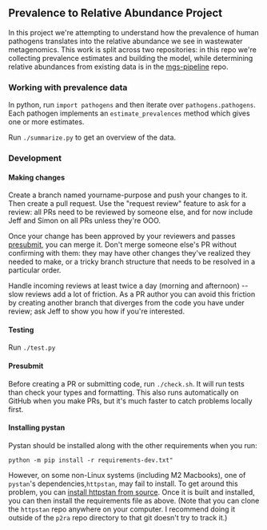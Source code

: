 ## Prevalence to Relative Abundance Project

In this project we're attempting to understand how the prevalence of
human pathogens translates into the relative abundance we see in wastewater
metagenomics.  This work is split across two repositories: in this repo we're
collecting prevalence estimates and building the model, while determining
relative abundances from existing data is in the
[mgs-pipeline](https://github.com/naobservatory/mgs-pipeline) repo.

### Working with prevalence data

In python, run `import pathogens` and then iterate over `pathogens.pathogens`.
Each pathogen implements an `estimate_prevalences` method which gives one or
more estimates.

Run `./summarize.py` to get an overview of the data.

### Development

#### Making changes

Create a branch named yourname-purpose and push your changes to it.  Then
create a pull request.  Use the "request review" feature to ask for a review:
all PRs need to be reviewed by someone else, and for now include Jeff and Simon
on all PRs unless they're OOO.

Once your change has been approved by your reviewers and passes
[presubmit](#presubmit), you can merge it.  Don't merge someone else's PR
without confirming with them: they may have other changes they've realized they
needed to make, or a tricky branch structure that needs to be resolved in a
particular order.

Handle incoming reviews at least twice a day (morning and afternoon) -- slow
reviews add a lot of friction.  As a PR author you can avoid this friction by
creating another branch that diverges from the code you have under review; ask
Jeff to show you how if you're interested.

#### Testing

Run `./test.py`

#### Presubmit

Before creating a PR or submitting code, run `./check.sh`.  It will run tests
than check your types and formatting.  This also runs automatically on GitHub
when you make PRs, but it's much faster to catch problems locally first.

#### Installing pystan

Pystan should be installed along with the other requirements when you run:
```
python -m pip install -r requirements-dev.txt"
```
However, on some non-Linux systems (including M2 Macbooks), one of `pystan`'s dependencies,`httpstan`, may fail to install.
To get around this problem, you can [install httpstan from source](https://httpstan.readthedocs.io/en/latest/installation.html#installation-from-source).
Once it is built and installed, you can then install the requirements file as above.
(Note that you can clone the `httpstan` repo anywhere on your computer.
I recommend doing it outside of the `p2ra` repo directory to that git doesn't try to track it.)
